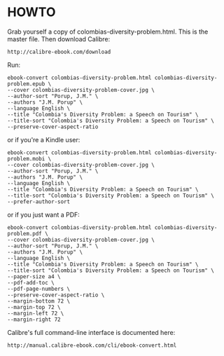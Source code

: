 HOWTO
=====

Grab yourself a copy of colombias-diversity-problem.html. This is the master
file. Then download Calibre:

    http://calibre-ebook.com/download
  
Run:

    ebook-convert colombias-diversity-problem.html colombias-diversity-problem.epub \
    --cover colombias-diversity-problem-cover.jpg \
    --author-sort "Porup, J.M." \
    --authors "J.M. Porup" \
    --language English \
    --title "Colombia's Diversity Problem: a Speech on Tourism" \
    --title-sort "Colombia's Diversity Problem: a Speech on Tourism" \
    --preserve-cover-aspect-ratio
  
or if you're a Kindle user:

    ebook-convert colombias-diversity-problem.html colombias-diversity-problem.mobi \
    --cover colombias-diversity-problem-cover.jpg \
    --author-sort "Porup, J.M." \
    --authors "J.M. Porup" \
    --language English \
    --title "Colombia's Diversity Problem: a Speech on Tourism" \
    --title-sort "Colombia's Diversity Problem: a Speech on Tourism" \
    --prefer-author-sort

or if you just want a PDF:

    ebook-convert colombias-diversity-problem.html colombias-diversity-problem.pdf \
    --cover colombias-diversity-problem-cover.jpg \
    --author-sort "Porup, J.M." \
    --authors "J.M. Porup" \
    --language English \
    --title "Colombia's Diversity Problem: a Speech on Tourism" \
    --title-sort "Colombia's Diversity Problem: a Speech on Tourism" \
    --paper-size a4 \
    --pdf-add-toc \
    --pdf-page-numbers \
    --preserve-cover-aspect-ratio \
    --margin-bottom 72 \
    --margin-top 72 \
    --margin-left 72 \
    --margin-right 72
    
Calibre's full command-line interface is documented here:

    http://manual.calibre-ebook.com/cli/ebook-convert.html
